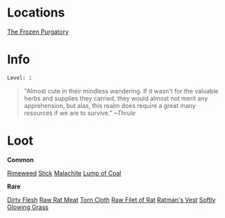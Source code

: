 <!-- TITLE: a sneaking ratman -->

# Locations
[The Frozen Purgatory](purgatory)

# Info

```perl
Level: 1
```
> "Almost cute in their mindless wandering.  If it wasn't for the valuable herbs and supplies they carried, they would almost not merit any apprehension, but alas, this realm does require a great many resources if we are to survive."
> *~Thrule*

# Loot

**Common**

[Rimeweed](rimeweed)
[Stick](stick)
[Malachite](malachite)
[Lump of Coal](lump-of-coal)


**Rare**

[Dirty Flesh](dirty-flesh)
[Raw Rat Meat](raw-rat-meat)
[Torn Cloth](torn-cloth)
[Raw Filet of Rat](raw-filet-of-rat)
[Ratman's Vest](ratmans-vest)
[Softly Glowing Grass](softly-glowing-grass)